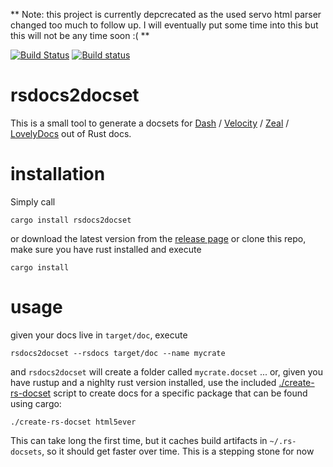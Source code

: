 ** Note: this project is currently depcrecated as the used servo html parser changed too much to follow up. I will eventually put some time into this but this will not be any time soon :( **

[![Build Status](https://travis-ci.org/kesselborn/rsdocs2docset.svg?branch=master)](https://travis-ci.org/kesselborn/rsdocs2docset) [![Build status](https://ci.appveyor.com/api/projects/status/a33lro8pqv3p2t2x?svg=true)](https://ci.appveyor.com/project/kesselborn/rsdocs2docset)

# rsdocs2docset

This is a small tool to generate a docsets for [Dash](https://kapeli.com/dash) / [Velocity](http://velocity.silverlakesoftware.com) / [Zeal](https://zealdocs.org) / [LovelyDocs](https://zealdocs.org) out of Rust docs.

# installation
Simply call

    cargo install rsdocs2docset

or download the latest version from the [release page](https://github.com/kesselborn/rsdocs2docset/releases)
or clone this repo, make sure you have rust installed and execute

    cargo install

# usage

given your docs live in `target/doc`, execute

    rsdocs2docset --rsdocs target/doc --name mycrate

and `rsdocs2docset` will create a folder called `mycrate.docset` ... or, given you have rustup and a nighlty rust version installed,
use the included [./create-rs-docset](create-rs-docset) script to create docs for a specific package that can be found
using cargo:

    ./create-rs-docset html5ever

This can take long the first time, but it caches build artifacts in `~/.rs-docsets`, so it should get faster over time.
This is a stepping stone for now

